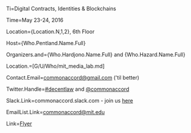 Ti=Digital Contracts, Identities & Blockchains

Time=May 23-24, 2016

Location={Location.N,1,2}, 6th Floor

Host={Who.Pentland.Name.Full}

Organizers.and={Who.Hardjono.Name.Full} and {Who.Hazard.Name.Full}

Location.=\[G/U/Who/mit_media_lab.md]

Contact.Email=commonaccord@gmail.com ('til better)

Twitter.Handle=<a href="https://twitter.com/search?q=%23decentlaw&src=typd">#decentlaw</a> and <a href="https://twitter.com/CommonAccord">@commonaccord</a> 

Slack.Link=commonaccord.slack.com - join us <a href="https://cmacc-slack-add.herokuapp.com/">here</a>

EmailList.Link=commonaccord@mit.edu

Link=<a href="/index.php?action=doc&file=S/About/Conference/Flyer/0.md">Flyer</a>